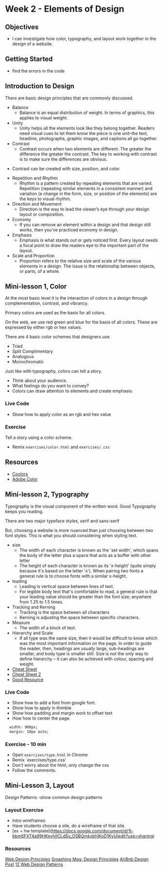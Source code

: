 # Week 2 - Elements of Design

## Objectives
- I can investigate how color, typography, and layout work together in the design of a website.

## Getting Started
- find the errors in the code

## Introduction to Design
There are basic design principles that are commonly discussed.
- Balance
  + Balance is an equal distribution of weight. In terms of graphics, this applies to visual weight.
- Unity
  + Unity helps all the elements look like they belong together. Readers need visual cues to let them know the piece is one unit-the text, headline, photographs, graphic images, and captions all go together.
- Contrast
  + Contrast occurs when two elements are different. The greater the difference the greater the contrast. The key to working with contrast is to make sure the differences are obvious.
+ Contrast can be created with size, position, and color.
- Repetition and Rhythm
  + Rhythm is a pattern created by repeating elements that are varied. Repetition (repeating similar elements in a consistent manner) and variation (a change in the form, size, or position of the elements) are the keys to visual rhythm.
- Direction and Movement
  + Direction is the way to lead the viewer’s eye through your design layout or composition.
- Economy
  + If you can remove an element within a design and that design still works, then you’ve practiced economy in design.
- Emphasis
  + Emphasis is what stands out or gets noticed first. Every layout needs a focal point to draw the readers eye to the important part of the layout.
- Scale and Proportion
  + Proportion refers to the relative size and scale of the various elements in a design. The issue is the relationship between objects, or parts, of a whole.

## Mini-lesson 1, Color
At the most basic level it is the interaction of colors in a design through complementation, contrast, and vibrancy.

Primary colors are used as the basis for all colors.

On the web, we use red green and blue for the basis of all colors. These are expressed by either rgb or hex values.

There are 4 basic color schemes that designers use.
- Triad
- Split Complimentary
- Analogous
- Monochromatic

Just like with typography, colors can tell a story.
- Think about your audience.
- What feelings do you want to convey?
- Colors can draw attention to elements and create emphasis.

### Live Code
- Show how to apply color as an rgb and hex value

### Exercise
Tell a story using a color scheme.
- Remix `exercises/color.html` and `exercises/.css`

## Resources
- [Coolors](https://coolors.co)
- [Adobe Color](https://color.adobe.com/)

## Mini-lesson 2, Typography
Typography is the visual component of the written word. Good Typography keeps you reading.

There are two major typeface styles, serif and sans-serif

But, choosing a website is more nuanced than just choosing between two font styles. This is what you should considering when styling text.
- size
  + The width of each character is known as the 'set width', which spans the body of the letter plus a space that acts as a buffer with other letter
  + The height of each character is known as its 'x-height' (quite simply because it's based on the letter 'x'). When pairing two fonts a general rule is to choose fonts with a similar x-height.
- leading
  + Leading is vertical space between lines of text.
  + For legible body text that's comfortable to read, a general rule is that your leading value should be greater than the font size; anywhere from 1.25 to 1.5 times.
- Tracking and Kerning
  + Tracking is the space between all characters
  + Kerning is adjusting the space between specific characters.
- Measure
  + The width of a block of text.
- Hierarchy and Scale
  + If all type was the same size, then it would be difficult to know which was the most important information on the page. In order to guide the reader, then, headings are usually large, sub-headings are smaller, and body type is smaller still. Size is not the only way to define hierarchy – it can also be achieved with colour, spacing and weight.
- [Cheat Sheet](http://reference.sitepoint.com/css/typography)
- [Cheat Sheet 2](http://adamschwartz.co/magic-of-css/chapters/5-typography/)
- [Good Resource](http://learn.shayhowe.com/html-css/working-with-typography/)

### Live Code
- Show how to add a font from google font.
- Show how to apply in thimble
- Show how padding and margin work to offset text
- How how to center the page.
``` css
  width: 900px;
  margin: 10px auto;
```

### Exercise - 10 min
- Open `exercises/type.html` in Chrome
- Remix `exercises/type.css'
- Don't worry about the html, only change the css
- Follow the comments.

## Mini-Lesson 3, Layout
Design Patterns
-show common design patterns

### Layout Exercise
- Intro wireframes
- Have students choose a site, do a wireframe of that site.
- [ex + hw template[(https://docs.google.com/document/d/1t-bbm5FXT4a99HKeyhlICLdSv_OSBQmkxbhlKoD1KyU/edit?usp=sharing)


### Resources
[Web Design Principles](http://learndesignprinciples.com/index.html)
[Smashing Mag: Design Principles](https://www.smashingmagazine.com/2015/06/design-principles-compositional-balance-symmetry-asymmetry/)
[AirBnb Design Post](http://airbnb.design/building-a-visual-language/)
[12 Web Design Patterns](https://www.uxpin.com/studio/blog/web-layout-best-practices-12-timeless-ui-patterns-explained/)
